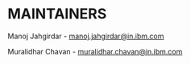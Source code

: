 # MAINTAINERS

Manoj Jahgirdar - manoj.jahgirdar@in.ibm.com

Muralidhar Chavan - muralidhar.chavan@in.ibm.com
